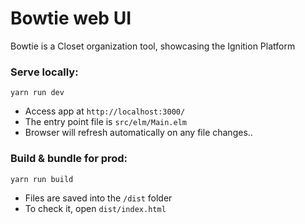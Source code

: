 # Bowtie web UI

Bowtie is a Closet organization tool, showcasing the Ignition Platform

### Serve locally:
```
yarn run dev
```
* Access app at `http://localhost:3000/`
* The entry point file is `src/elm/Main.elm`
* Browser will refresh automatically on any file changes..


### Build & bundle for prod:
```
yarn run build
```

* Files are saved into the `/dist` folder
* To check it, open `dist/index.html`
